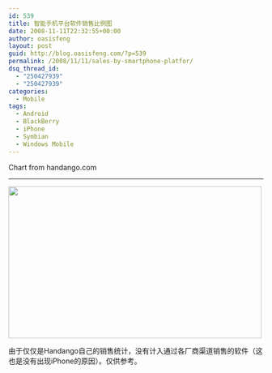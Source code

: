 ```yaml
---
id: 539
title: 智能手机平台软件销售比例图
date: 2008-11-11T22:32:55+00:00
author: oasisfeng
layout: post
guid: http://blog.oasisfeng.com/?p=539
permalink: /2008/11/11/sales-by-smartphone-platfor/
dsq_thread_id:
  - "250427939"
  - "250427939"
categories:
  - Mobile
tags:
  - Android
  - BlackBerry
  - iPhone
  - Symbian
  - Windows Mobile
---
```

Chart from handango.com

* * *

<img alt="" src="https://assets.handango.com/marketing/Handango/BlackBerryNewsletter/appgraph.gif" title="Sales by Platform" class="aligncenter" width="500" height="300" />

由于仅仅是Handango自己的销售统计，没有计入通过各厂商渠道销售的软件（这也是没有出现iPhone的原因）。仅供参考。